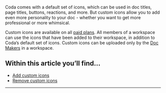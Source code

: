 Coda comes with a default set of icons, which can be used in doc titles, page titles, buttons, reactions, and more. But custom icons allow you to add even more personality to your doc - whether you want to get more professional or more whimsical.



Custom icons are available on all [paid plans](https://coda.io/pricing). All members of a workspace can use the icons that have been added to their workspace, in addition to Coda’s default set of icons. Custom icons can be uploaded only by the [Doc Makers](https://help.coda.io/en/articles/3388781-roles-in-coda-doc-makers-admins-and-editors#h_db9c340781) in a workspace.



Within this article you’ll find...
----------------------------------


* [Add custom icons](#h_2b292c9ed8)
* [Remove custom icons](#h_052b479d2d)



---